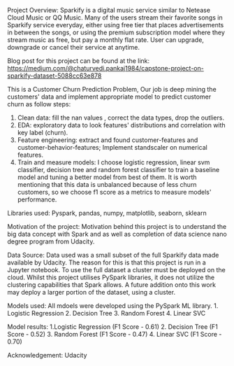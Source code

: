Project Overview: Sparkify is a digital music service similar to Netease Cloud Music or QQ Music. Many of the users stream their favorite songs in Sparkify service everyday, either using free tier that places advertisements in between the songs, or using the premium subscription model where they stream music as free, but pay a monthly flat rate. User can upgrade, downgrade or cancel their service at anytime.

Blog post for this project can be found at the link: https://medium.com/@chaturvedi.pankaj1984/capstone-project-on-sparkify-dataset-5088cc63e878

This is a Customer Churn Prediction Problem, Our job is deep mining the customers' data and implement appropriate model to predict customer churn as follow steps:

1. Clean data: fill the nan values , correct the data types, drop the outliers.
2. EDA: exploratory data to look features' distributions and correlation with key label (churn).
3. Feature engineering: extract and found customer-features and customer-behavior-features; Implement standscaler on numerical features.
4. Train and measure models: I choose logistic regression, linear svm classifier, decision tree and random forest classifier to train a baseline model and tuning a better model from best of them. It is worth mentioning that this data is unbalanced because of less churn customers, so we choose f1 score as a metrics to measure models' performance.


Libraries used: Pyspark, pandas, numpy, matplotlib, seaborn, sklearn

Motivation of the project:  Motivation behind this project is to understand the big data concept with Spark and as well as completion of data science nano degree program from Udacity.

Data Source: Data used was a small subset of the full Sparkify data made available by Udacity. The reason for this is that this project is run in a Jupyter notebook. To use the full dataset a cluster must be deployed on the cloud. Whilst this project utilises PySpark libraries, it does not utilize the clustering capabilities that Spark allows. A future addition onto this work may deploy a larger portion of the dataset, using a cluster.


Models used: All mdoels were developed using the PySpark ML library. 1. Logistic Regression 2. Decision Tree 3. Random Forest 4. Linear SVC

Model results: 1.Logistic Regression (F1 Score - 0.61) 2. Decision Tree (F1 Score - 0.52) 3. Random Forest (F1 Score - 0.47) 4. Linear SVC (F1 Score - 0.70)

Acknowledgement: Udacity
